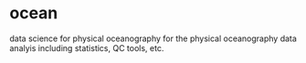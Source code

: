 # ocean
data science for physical oceanography
for the physical oceanography data analyis including statistics, QC tools, etc.
